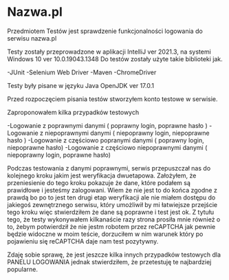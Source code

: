 # Nazwa.pl

Przedmiotem Testów jest sprawdzenie funkcjonalności logowania do serwisu nazwa.pl

Testy zostały przeprowadzone w aplikacji IntelliJ ver 2021.3, na systemi Windows 10 ver 10.0.19043.1348
Do testów zostały użyte takie biblioteki jak. 

-JUnit 
-Selenium Web Driver
-Maven
-ChromeDriver

Testy były pisane w języku Java OpenJDK ver 17.0.1

Przed rozpoczęciem pisania testów stworzyłem konto testowe w serwisie. 

Zaproponowałem kilka przypadków testowych

-Logowanie z poprawnymi danymi ( poprawny login, poprawne hasło )
-Logowanie z niepoprawnymi danymi ( niepoprawny login, niepoprawne hasło ) 
-Logowanie z częściowo popranymi danymi ( poprawny login, niepoprawne hasło) 
-Logowanie z częściowo niepoprawnymi danymi ( niepoprawny login, poprawne hasło) 

Podczas testowania z danymi poprawnymi, serwis przepuszczał nas do kolejnego kroku jakim jest weryfikacja dwuetapowa.
Założyłem, że przeniesienie do tego kroku pokazuje że dane, które podałem są prawidłowe i jesteśmy zalogowani. Wiem że nie jest to do końca zgodne z prawdą bo po to jest ten drugi etap weryfikacji ale nie miałem dostępu do jakiegoś zewnętrznego serwisu, który umożliwił by mi łatwiejsze przejście tego kroku więc stwierdziłem że dane są poprawne i test jest ok. 
Z tytułu tego, że testy wykonywałem kilkanaście razy strona prosiła mnie również o to, żebym potwierdził że nie jestm robotem przez  reCAPTCHA jak pewnie będzie widoczne w moim teście, dorzuciłem w nim warunek który po pojawieniu się reCAPTCHA daje nam test pozytywny. 

Zdaję sobie sprawę, że jest jeszcze kilka innych przypadków testowych dla PANELU LOGOWANIA jednak stwierdziłem, że przetestuję te najbardziej popularne.

